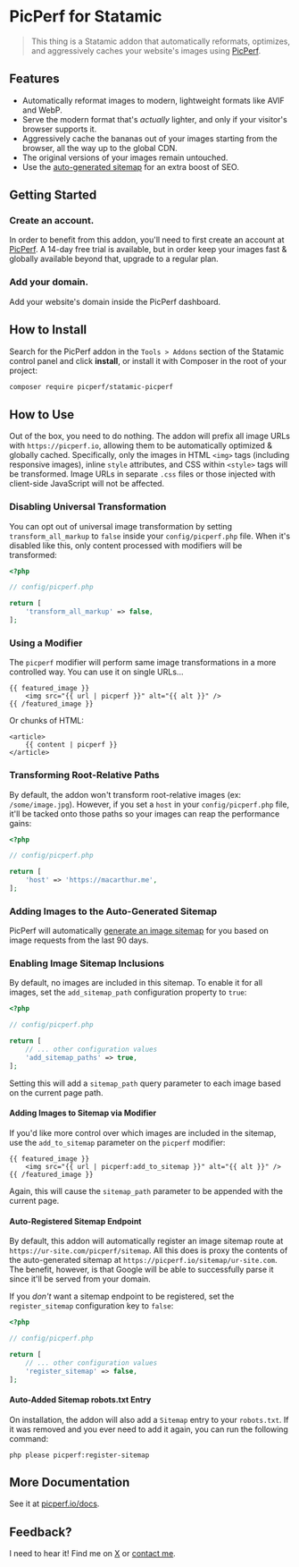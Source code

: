 # PicPerf for Statamic

> This thing is a Statamic addon that automatically reformats, optimizes, and aggressively caches your website's images using [PicPerf](https://picperf.io).

## Features

- Automatically reformat images to modern, lightweight formats like AVIF and WebP.
- Serve the modern format that's _actually_ lighter, and only if your visitor's browser supports it.
- Aggressively cache the bananas out of your images starting from the browser, all the way up to the global CDN.
- The original versions of your images remain untouched.
- Use the [auto-generated sitemap](https://picperf.io/docs/sitemap) for an extra boost of SEO.

## Getting Started

### Create an account.

In order to benefit from this addon, you'll need to first create an account at [PicPerf](https://picperf.io). A 14-day free trial is available, but in order keep your images fast & globally available beyond that, upgrade to a regular plan.

### Add your domain.

Add your website's domain inside the PicPerf dashboard.

## How to Install

Search for the PicPerf addon in the `Tools > Addons` section of the Statamic control panel and click **install**, or install it with Composer in the root of your project:

```bash
composer require picperf/statamic-picperf
```

## How to Use

Out of the box, you need to do nothing. The addon will prefix all image URLs with `https://picperf.io`, allowing them to be automatically optimized & globally cached. Specifically, only the images in HTML `<img>` tags (including responsive images), inline `style` attributes, and CSS within `<style>` tags will be transformed. Image URLs in separate `.css` files or those injected with client-side JavaScript will not be affected.

### Disabling Universal Transformation

You can opt out of universal image transformation by setting `transform_all_markup` to `false` inside your `config/picperf.php` file. When it's disabled like this, only content processed with modifiers will be transformed:

```php
<?php

// config/picperf.php

return [
    'transform_all_markup' => false,
];
```

### Using a Modifier

The `picperf` modifier will perform same image transformations in a more controlled way. You can use it on single URLs...

```
{{ featured_image }}
    <img src="{{ url | picperf }}" alt="{{ alt }}" />
{{ /featured_image }}
```

Or chunks of HTML:

```
<article>
    {{ content | picperf }}
</article>
```

### Transforming Root-Relative Paths

By default, the addon won't transform root-relative images (ex: `/some/image.jpg`). However, if you set a `host` in your `config/picperf.php` file, it'll be tacked onto those paths so your images can reap the performance gains:

```php
<?php

// config/picperf.php

return [
    'host' => 'https://macarthur.me',
];
```

### Adding Images to the Auto-Generated Sitemap

PicPerf will automatically [generate an image sitemap](https://picperf.io/docs/sitemap) for you based on image requests from the last 90 days.

### Enabling Image Sitemap Inclusions

By default, no images are included in this sitemap. To enable it for all images, set the `add_sitemap_path` configuration property to `true`:

```php
<?php

// config/picperf.php

return [
    // ... other configuration values
    'add_sitemap_paths' => true,
];
```

Setting this will add a `sitemap_path` query parameter to each image based on the current page path.

#### Adding Images to Sitemap via Modifier

If you'd like more control over which images are included in the sitemap, use the `add_to_sitemap` parameter on the `picperf` modifier:

```
{{ featured_image }}
    <img src="{{ url | picperf:add_to_sitemap }}" alt="{{ alt }}" />
{{ /featured_image }}
```

Again, this will cause the `sitemap_path` parameter to be appended with the current page.

#### Auto-Registered Sitemap Endpoint

By default, this addon will automatically register an image sitemap route at `https://ur-site.com/picperf/sitemap`. All this does is proxy the contents of the auto-generated sitemap at `https://picperf.io/sitemap/ur-site.com`. The benefit, however, is that Google will be able to successfully parse it since it'll be served from your domain.

If you _don't_ want a sitemap endpoint to be registered, set the `register_sitemap` configuration key to `false`:

```php
<?php

// config/picperf.php

return [
    // ... other configuration values
    'register_sitemap' => false,
];
```

#### Auto-Added Sitemap robots.txt Entry

On installation, the addon will also add a `Sitemap` entry to your `robots.txt`. If it was removed and you ever need to add it again, you can run the following command:

```
php please picperf:register-sitemap
```

## More Documentation

See it at [picperf.io/docs](https://picperf.io/docs).

## Feedback?

I need to hear it! Find me on [X](https://x.com/amacarthur) or [contact me](https://macarthur.me/contact/).
